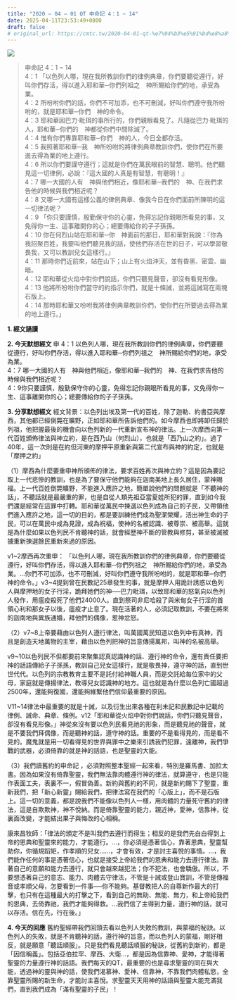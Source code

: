 ```yaml
---
title: "2020 – 04 – 01 QT 申命記 4：1 ~ 14"
date: 2025-04-11T23:53:49+0800
draft: false
# original_url: https://cmtc.tw/2020-04-01-qt-%e7%94%b3%e5%91%bd%e8%a8%98-4%ef%bc%9a1-14
---
```


![](/images/qt.jpg)
> 申命記 4：1 ~ 14  
> 4：1 「以色列人哪，現在我所教訓你們的律例典章，你們要聽從遵行，好叫你們存活，得以進入耶和華─你們列祖之　神所賜給你們的地，承受為業。  
> 4：2 所吩咐你們的話，你們不可加添，也不可刪減，好叫你們遵守我所吩咐的，就是耶和華─你們　神的命令。  
> 4：3 耶和華因巴力‧毗珥的事所行的，你們親眼看見了。凡隨從巴力‧毗珥的人，耶和華─你們的　神都從你們中間除滅了。  
> 4：4 惟有你們專靠耶和華─你們　神的人，今日全都存活。  
> 4：5 我照著耶和華─我　神所吩咐的將律例典章教訓你們，使你們在所要進去得為業的地上遵行。  
> 4：6 所以你們要謹守遵行；這就是你們在萬民眼前的智慧、聰明。他們聽見這一切律例，必說：『這大國的人真是有智慧，有聰明！』  
> 4：7 哪一大國的人有　神與他們相近，像耶和華─我們的　神、在我們求告他的時候與我們相近呢？  
> 4：8 又哪一大國有這樣公義的律例典章、像我今日在你們面前所陳明的這一切律法呢？  
> 4：9 「你只要謹慎，殷勤保守你的心靈，免得忘記你親眼所看見的事，又免得你一生、這事離開你的心；總要傳給你的子子孫孫。  
> 4：10 你在何烈山站在耶和華─你　神面前的那日，耶和華對我說：『你為我招聚百姓，我要叫他們聽見我的話，使他們存活在世的日子，可以學習敬畏我，又可以教訓兒女這樣行。』  
> 4：11 那時你們近前來，站在山下；山上有火焰沖天，並有昏黑、密雲、幽暗。  
> 4：12 耶和華從火焰中對你們說話，你們只聽見聲音，卻沒有看見形像。  
> 4：13 他將所吩咐你們當守的約指示你們，就是十條誡，並將這誡寫在兩塊石版上。  
> 4：14 那時耶和華又吩咐我將律例典章教訓你們，使你們在所要過去得為業的地上遵行。」

**1. 經文誦讀**

**2.  今天默想經文**
申 4：1 以色列人哪，現在我所教訓你們的律例典章，你們要聽從遵行，好叫你們存活，得以進入耶和華─你們列祖之　神所賜給你們的地，承受為業。  
4：7 哪一大國的人有　神與他們相近，像耶和華─我們的　神、在我們求告他的時候與我們相近呢？  
4：9你只要謹慎，殷勤保守你的心靈，免得忘記你親眼所看見的事，又免得你一生、這事離開你的心；總要傳給你的子子孫孫。

**3. 分享默想經文**
經文背景：以色列出埃及第一代的百姓，除了迦勒、約書亞與摩西，其他都已經倒斃在曠野，正如耶和華所告訴他們的。如今摩西也即將卸任歸於列祖，他把握最後的機會向以色列新的一代重新宣布神的律法。上一次摩西向第一代百姓頒佈律法與神立約，是在西乃山（何烈山），也就是「西乃山之約」。過了40年，這一次則是在約但河東的摩押平原重新與第二代宣布與神的約定，也就是「摩押之約」

（1）摩西為什麼要重申神所頒佈的律法，要求百姓再次與神立約？這是因為要記取上一代悲慘的教訓，也是為了要保守他們能夠在迦南美地上長久居住，蒙神賜福。上一代百姓倒斃曠野，不能進入應許之地，簡單說他們的問題就是「不聽神的話」，不聽話就是最嚴重的罪，也是自從人類先祖亞當夏娃所犯的罪，直到如今我們還是經常在這罪中打轉。耶和華從萬民中揀選以色列成為自己的子民，又帶領他們進入應許之地，這一切的目的，都是要訓練他們成為聖潔榮耀，活出神生命的子民，可以在萬民中成為見證，成為祝福，使神的名被認識、被尊崇、被高舉。這就是為什麼如果以色列民不肯聽神的話，就會經歷神不斷的管教與修剪，甚至被滅被擄重新揀選餘民重新來過的原因。

v1\~2摩西再次重申： 「以色列人哪，現在我所教訓你們的律例典章，你們要聽從遵行，好叫你們存活，得以進入耶和華─你們列祖之　神所賜給你們的地，承受為業。…你們不可加添，也不可刪減，好叫你們遵守我所吩咐的，就是耶和華─你們　神的命令。」v3\~4提到曾在民數記25章發生的事，就是摩押人用詭計誘惑以色列人與摩押地的女子行淫，跪拜她們的神──巴力毗珥，以致耶和華的怒氣向以色列人發作，用瘟疫殺死了他們24000人。直到祭司非尼哈殺了與米甸女子行淫的首領心利和那女子以後，瘟疫才止息了。現在活著的人，必須記取教訓，不要在將來的迦南地與異族通婚，拜他們的偶像，惹神忿怒。

（2）v7\~8上帝要藉由以色列人遵行律法，叫萬國萬民知道以色列中有真神，而且是創造天地萬物的主宰，藉由以色列把神的旨意傳揚萬邦，叫神的名被高舉。

v9\~10以色列民不但都要前來聚集認真認識神的話、遵行神的命令，還有責任要把神的話語傳給子子孫孫，教訓自己兒女這樣行，就是敬畏神，遵守神的話，直到世世代代。以色列的宗教教育主要不是託付給神職人員，而是交託給每位家中的父母，家庭就是傳揚律法，教導兒女認識神的地方。這也就是為什麼以色列亡國超過2500年，還能夠復國，還能夠維繫他們信仰最重要的原因。

V11\~14律法中最重要的就是十誡，以及衍生出來各種在利未記和民數記中記載的律例、誡命、典章、條例。v12「耶和華從火焰中對你們說話，你們只聽見聲音，卻沒有看見形像。」神從來沒有要以色列民看見祂的形象，而是聽見祂的聲音，就是不要我們拜偶像，而是聽神的話，遵守神的話。重要的不是看得見的，而是看不見的。魔鬼就是用一切看得見的世界與罪中之樂來引誘我們犯罪，遠離神，我們爭戰的武器，必須倚靠的就是神的話語，也是聖靈的大能。

（3）我們讀舊約的申命記 ，必須對照整本聖經一起來看，特別是羅馬書、加拉太書。因為如果沒有倚靠聖靈，我們無法靠肉體遵行神的律法，就算遵守，也是只能作表面工夫，表裏不一，假冒偽善。新約與舊約的不同，就是新約賜下了聖靈，重新我們，把「新心新靈」賜給我們，把律法寫在我們的「心版上」，而不是石版上。這一切的意義，都是說我們不能像以色列人一樣，用肉體的力量死守舊約的律法，這是自欺欺神，神不悅納。而是倚靠聖靈的能力，親近神，愛神，信靠神，從裏面改變，才能結出果子與悔改的心相稱。

康來昌牧師：「律法的頒定不是叫我們去遵行而得生；相反的是我們先白白得到上帝的恩典和聖靈來的能力，才能遵行。…，你必須是憑著信心，靠著恩典，聖靈幫助你，你循規蹈矩，作孝順的兒女……，才會有效，才是討主喜悅的事情。…，我們能作任何的事是憑著信心，也就是接受上帝給我們的恩典和能力去遵行律法。靠著自己的意願和能力去遵行，就只會越來越犯法；你不犯法，也會驕傲。所以，不要想憑著自己的意志、能力、肉體去守律法，不管是十誡或登山寶訓，不管是傳福音或孝順父母，怎要看到一件事──你不能夠。基督教把人的自尊新作最大的打擊，也只有在這種最大的打擊之下，看到自己的無助、無能、無力，和上帝給我們的恩典，去倚靠祂，我們才能夠得救。…我們信了主得到力量，遵行神的話，就可以存活。信在先，行在後。」

**4. 今天的回應**
舊約聖經帶我們回頭去看以色列人失敗的教訓，與蒙福的秘訣。以色列人的失敗，就是不肯聽神的話，遵行神的旨意，而以色列人的蒙福，剛好相反，就是願意「聽話順服」。只是我們看見聽話順服的秘訣，從舊約到新約，都是「因信稱義」。包括亞伯拉罕、摩西、大衛…，都是因為信靠神、愛神，才能得著聖靈的力量遵行神的話語。我們每天的QT，最重要的也是尋求聖靈的同在與大能，透過神的靈與神的話，使我們渴慕神、愛神、信靠神，不靠我們肉體私慾，全靠聖靈所賜的新生命，才能討主喜悅。求聖靈天天用神的話語與聖靈大能充滿我們，直到我們成為「滿有聖靈的子民」！
